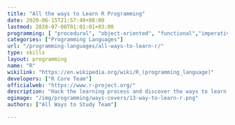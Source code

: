 ```yaml
---
title: "All the ways to Learn R Programming"
date: 2020-06-15T21:57:40+08:00
lastmod: 2020-07-08T01:01:01+03:00
programming: [ "procedural", "object-oriented", "functional","imperative", "reflective"]
categories: ["Programming Languages"]
url: "/programming-languages/all-ways-to-learn-r/"
type: skills
layout: programming
name: "R"
wikilink: "https://en.wikipedia.org/wiki/R_(programming_language)"
developers: ["R Core Team"]
officialweb: "https://www.r-project.org/"
description: "Hack the learning process and discover the ways to learn R programming easier with their pros and cons suggested for any level from beginner to professional."
ogimage: "/img/programming/ways-covers/13-way-to-learn-r.png"
authors: ["All Ways to Study Team"]

---
```


